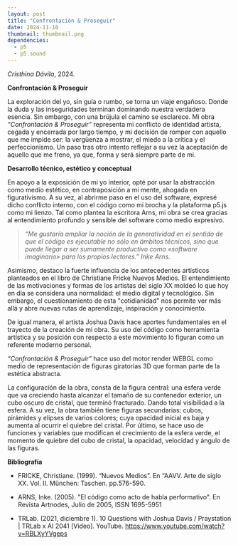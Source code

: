 ```yaml
---
layout: post
title: "Confrontación & Proseguir"
date: 2024-11-10
thumbnail: thumbnail.png
dependencies:
  - p5
  - p5.sound
---
```


<div id="div-sketch">
  <script type="text/javascript" src="sketch.js"></script>
</div>

_Cristhina Dávila_, 2024.

**Confrontación & Proseguir**

La exploración del yo,  sin guía o rumbo, se torna un viaje engañoso. Donde la duda y las inseguridades terminan dominando nuestra verdadera esencia. Sin embargo, con una brújula el camino se  esclarece. Mi obra _“Confrontación & Proseguir”_ representa mi conflicto de identidad artista, cegada y encerrada por largo tiempo, y mi decisión de romper con aquello que me impide ser: la vergüenza a mostrar, el miedo a la crítica y el perfeccionismo. Un paso tras otro intento reflejar a su vez la aceptación de aquello que me freno, ya que, forma y será siempre parte de mi. 


**Desarrollo técnico, estético y conceptual**

En apoyo a la exposición de mi yo interior, opté por usar la abstracción como medio estético, en contraposición a mi mente, ahogada en figurativismo. A su vez, al abrirme paso en el uso del software, expresé dicho conflicto interno, con el código como mi brocha y la plataforma p5.js como mi lienzo. Tal como plantea la escritora Arns, mi obra se crea gracias al entendimiento profundo y sensible del software como medio expresivo.

>_“Me gustaría ampliar la noción de la generatividad en el sentido de que el código es ejecutable no sólo en ámbitos técnicos, sino que puede llegar a ser sumamente productivo como «software imaginario» para los propios lectores.” Inke Arns._

Asimismo, destaco la fuerte influencia de los antecedentes artísticos planteados en el libro de Christiane Fricke Nuevos Medios. El entendimiento de las motivaciones y formas de los artistas del siglo XX moldeó lo que hoy en día se considera una normalidad: el medio digital y tecnológico. Sin embargo, el cuestionamiento de esta "cotidianidad" nos permite ver más allá y abre nuevas rutas de aprendizaje, inspiración y conocimiento.

De igual manera, el artista Joshua Davis hace aportes fundamentales en el trayecto de la creación de mi obra. Su uso del código como herramienta artística y su posición con respecto a este movimiento lo figuran como un referente moderno personal.

_“Confrontación & Proseguir”_ hace uso del motor render WEBGL como medio de representación de figuras giratorias 3D que forman parte de la estética abstracta. 

La configuración de la obra, consta de la figura central: una esfera verde que va creciendo hasta alcanzar el tamaño de su contenedor exterior, un cubo oscuro de cristal, que terminó fracturado. Dando total visibilidad a la esfera. A su vez, la obra también tiene figuras secundarias: cubos, pirámides y elipses de varios colores; cuya opacidad inicial es baja y aumenta al ocurrir el quiebre del cristal. Por último, se hace uso de funciones y variables que modifican el crecimiento de la esfera verde, el momento de quiebre del cubo de cristal, la opacidad, velocidad y ángulo de las figuras.


**Bibliografía**

- FRICKE, Christiane. (1999). “Nuevos Medios”. En “AAVV. Arte de siglo XX. Vol. II. München: Taschen. pp.576-590.

- ARNS, Inke. (2005). "El código como acto de habla performativo". En Revista Artnodes, Julio de 2005, ISSN 1695-5951

- TRLab. (2021, diciembre 1). 10 Questions with Joshua Davis / Praystation | TRLab x AI 2041 [Video]. YouTube. https://www.youtube.com/watch?v=RBLXyYVgeps
